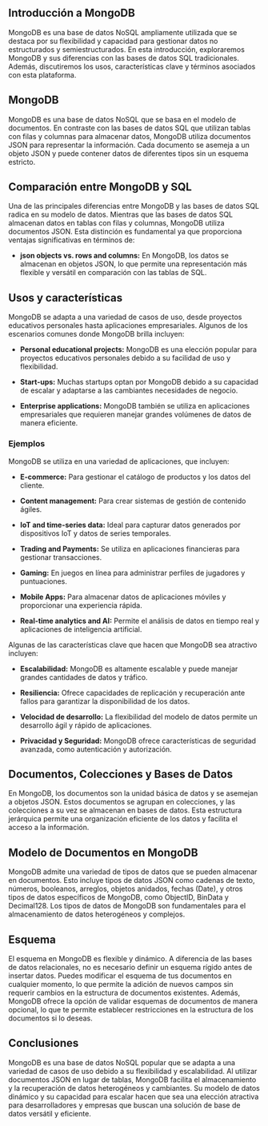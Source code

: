 ## Introducción a MongoDB

MongoDB es una base de datos NoSQL ampliamente utilizada que se destaca por su flexibilidad y capacidad para gestionar datos no estructurados y semiestructurados. En esta introducción, exploraremos MongoDB y sus diferencias con las bases de datos SQL tradicionales. Además, discutiremos los usos, características clave y términos asociados con esta plataforma.

## MongoDB

MongoDB es una base de datos NoSQL que se basa en el modelo de documentos. En contraste con las bases de datos SQL que utilizan tablas con filas y columnas para almacenar datos, MongoDB utiliza documentos JSON para representar la información. Cada documento se asemeja a un objeto JSON y puede contener datos de diferentes tipos sin un esquema estricto.

## Comparación entre MongoDB y SQL

Una de las principales diferencias entre MongoDB y las bases de datos SQL radica en su modelo de datos. Mientras que las bases de datos SQL almacenan datos en tablas con filas y columnas, MongoDB utiliza documentos JSON. Esta distinción es fundamental ya que proporciona ventajas significativas en términos de:

- **json objects vs. rows and columns:** En MongoDB, los datos se almacenan en objetos JSON, lo que permite una representación más flexible y versátil en comparación con las tablas de SQL.

## Usos y características

MongoDB se adapta a una variedad de casos de uso, desde proyectos educativos personales hasta aplicaciones empresariales. Algunos de los escenarios comunes donde MongoDB brilla incluyen:

- **Personal educational projects:** MongoDB es una elección popular para proyectos educativos personales debido a su facilidad de uso y flexibilidad.

- **Start-ups:** Muchas startups optan por MongoDB debido a su capacidad de escalar y adaptarse a las cambiantes necesidades de negocio.

- **Enterprise applications:** MongoDB también se utiliza en aplicaciones empresariales que requieren manejar grandes volúmenes de datos de manera eficiente.

### Ejemplos

MongoDB se utiliza en una variedad de aplicaciones, que incluyen:

- **E-commerce:** Para gestionar el catálogo de productos y los datos del cliente.

- **Content management:** Para crear sistemas de gestión de contenido ágiles.

- **IoT and time-series data:** Ideal para capturar datos generados por dispositivos IoT y datos de series temporales.

- **Trading and Payments:** Se utiliza en aplicaciones financieras para gestionar transacciones.

- **Gaming:** En juegos en línea para administrar perfiles de jugadores y puntuaciones.

- **Mobile Apps:** Para almacenar datos de aplicaciones móviles y proporcionar una experiencia rápida.

- **Real-time analytics and AI:** Permite el análisis de datos en tiempo real y aplicaciones de inteligencia artificial.

Algunas de las características clave que hacen que MongoDB sea atractivo incluyen:

- **Escalabilidad:** MongoDB es altamente escalable y puede manejar grandes cantidades de datos y tráfico.

- **Resiliencia:** Ofrece capacidades de replicación y recuperación ante fallos para garantizar la disponibilidad de los datos.

- **Velocidad de desarrollo:** La flexibilidad del modelo de datos permite un desarrollo ágil y rápido de aplicaciones.

- **Privacidad y Seguridad:** MongoDB ofrece características de seguridad avanzada, como autenticación y autorización.

## Documentos, Colecciones y Bases de Datos

En MongoDB, los documentos son la unidad básica de datos y se asemejan a objetos JSON. Estos documentos se agrupan en colecciones, y las colecciones a su vez se almacenan en bases de datos. Esta estructura jerárquica permite una organización eficiente de los datos y facilita el acceso a la información.

## Modelo de Documentos en MongoDB

MongoDB admite una variedad de tipos de datos que se pueden almacenar en documentos. Esto incluye tipos de datos JSON como cadenas de texto, números, booleanos, arreglos, objetos anidados, fechas (Date), y otros tipos de datos específicos de MongoDB, como ObjectID, BinData y Decimal128. Los tipos de datos de MongoDB son fundamentales para el almacenamiento de datos heterogéneos y complejos.

## Esquema

El esquema en MongoDB es flexible y dinámico. A diferencia de las bases de datos relacionales, no es necesario definir un esquema rígido antes de insertar datos. Puedes modificar el esquema de tus documentos en cualquier momento, lo que permite la adición de nuevos campos sin requerir cambios en la estructura de documentos existentes. Además, MongoDB ofrece la opción de validar esquemas de documentos de manera opcional, lo que te permite establecer restricciones en la estructura de los documentos si lo deseas.

## Conclusiones

MongoDB es una base de datos NoSQL popular que se adapta a una variedad de casos de uso debido a su flexibilidad y escalabilidad. Al utilizar documentos JSON en lugar de tablas, MongoDB facilita el almacenamiento y la recuperación de datos heterogéneos y cambiantes. Su modelo de datos dinámico y su capacidad para escalar hacen que sea una elección atractiva para desarrolladores y empresas que buscan una solución de base de datos versátil y eficiente.
